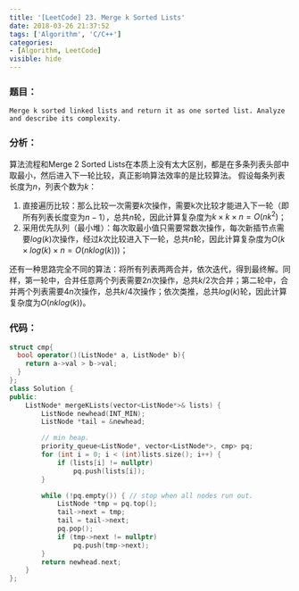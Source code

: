 ```yaml
---
title: '[LeetCode] 23. Merge k Sorted Lists'
date: 2018-03-26 21:37:52
tags: ['Algorithm', 'C/C++']
categories:
- [Algorithm, LeetCode]
visible: hide
---
```


### 题目：

    Merge k sorted linked lists and return it as one sorted list. Analyze and describe its complexity.

### 分析：
算法流程和Merge 2 Sorted Lists在本质上没有太大区别，都是在多条列表头部中取最小，然后进入下一轮比较，真正影响算法效率的是比较算法。
假设每条列表长度为$n$，列表个数为$k$：
1. 直接遍历比较：那么比较一次需要$k$次操作，需要k次比较才能进入下一轮（即所有列表长度变为$n-1$），总共$n$轮，因此计算复杂度为$k \times k \times n = O(nk^2)$；
2. 采用优先队列（最小堆）：每次取最小值只需要常数次操作，每次新插节点需要$log(k)$次操作，经过$k$次比较进入下一轮，总共$n$轮，因此计算复杂度为$O(k \times log(k) \times n = O(nklog(k)))$；

还有一种思路完全不同的算法：将所有列表两两合并，依次迭代，得到最终解。同样，第一轮中，合并任意两个列表需要$2n$次操作，总共$k/2$次合并；第二轮中，合并两个列表需要$4n$次操作，总共$k/4$次操作；依次类推，总共$log(k)$轮，因此计算复杂度为$O(nklog(k))$。

### 代码：
``` c++
struct cmp{
  bool operator()(ListNode* a, ListNode* b){
    return a->val > b->val;
  }
};
class Solution {
public:
    ListNode* mergeKLists(vector<ListNode*>& lists) {
        ListNode newhead(INT_MIN);
        ListNode *tail = &newhead;

        // min heap.
        priority_queue<ListNode*, vector<ListNode*>, cmp> pq;
        for (int i = 0; i < (int)lists.size(); i++) {
            if (lists[i] != nullptr)
                pq.push(lists[i]);
        }

        while (!pq.empty()) { // stop when all nodes run out.
            ListNode *tmp = pq.top();
            tail->next = tmp;
            tail = tail->next;
            pq.pop();
            if (tmp->next != nullptr)
                pq.push(tmp->next);
        }
        return newhead.next;
    }
};
```
